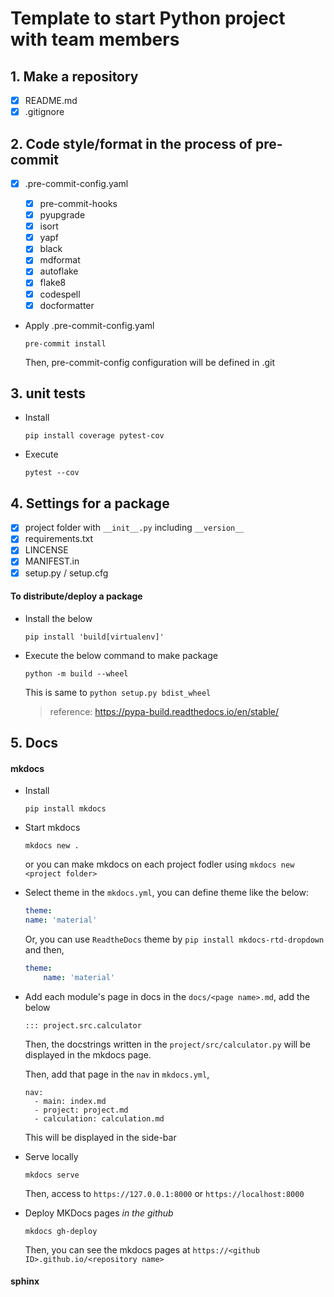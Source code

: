 # Template to start Python project with team members

## 1. Make a repository

- [x] README.md
- [x] .gitignore

## 2. Code style/format in the process of pre-commit

- [x] .pre-commit-config.yaml

  - [x] pre-commit-hooks
  - [x] pyupgrade
  - [x] isort
  - [x] yapf
  - [x] black
  - [x] mdformat
  - [x] autoflake
  - [x] flake8
  - [x] codespell
  - [x] docformatter

- Apply .pre-commit-config.yaml

  ```
  pre-commit install
  ```

  Then, pre-commit-config configuration will be defined in .git

## 3. unit tests

- Install

  ```
  pip install coverage pytest-cov
  ```

- Execute

  ```
  pytest --cov
  ```

## 4. Settings for a package

- [x] project folder with `__init__.py` including `__version__`
- [x] requirements.txt
- [x] LINCENSE
- [x] MANIFEST.in
- [x] setup.py / setup.cfg

#### To distribute/deploy a package

- Install the below

  ```
  pip install 'build[virtualenv]'
  ```

- Execute the below command to make package

  ```
  python -m build --wheel
  ```

  This is same to `python setup.py bdist_wheel`

  > reference: https://pypa-build.readthedocs.io/en/stable/

## 5. Docs

#### mkdocs

- Install

  ```
  pip install mkdocs
  ```

- Start mkdocs

  ```
  mkdocs new .
  ```

  or you can make mkdocs on each project fodler using `mkdocs new <project folder>`

- Select theme
  in the `mkdocs.yml`, you can define theme like the below:

  ```yaml
  theme:
  name: 'material'
  ```

  Or, you can use `ReadtheDocs` theme by `pip install mkdocs-rtd-dropdown` and then,

  ```yaml
  theme:
      name: 'material'
  ```

- Add each module's page in docs
  in the `docs/<page name>.md`, add the below

  ```
  ::: project.src.calculator
  ```

  Then, the docstrings written in the `project/src/calculator.py` will be displayed in the mkdocs page.

  Then, add that page in the `nav` in `mkdocs.yml`,

  ```
  nav:
    - main: index.md
    - project: project.md
    - calculation: calculation.md

  ```

  This will be displayed in the side-bar

- Serve locally

  ```
  mkdocs serve
  ```

  Then, access to `https://127.0.0.1:8000` or `https://localhost:8000`

- Deploy MKDocs pages *in the github*

  ```
  mkdocs gh-deploy
  ```

  Then, you can see the mkdocs pages at `https://<github ID>.github.io/<repository name>`

#### sphinx
